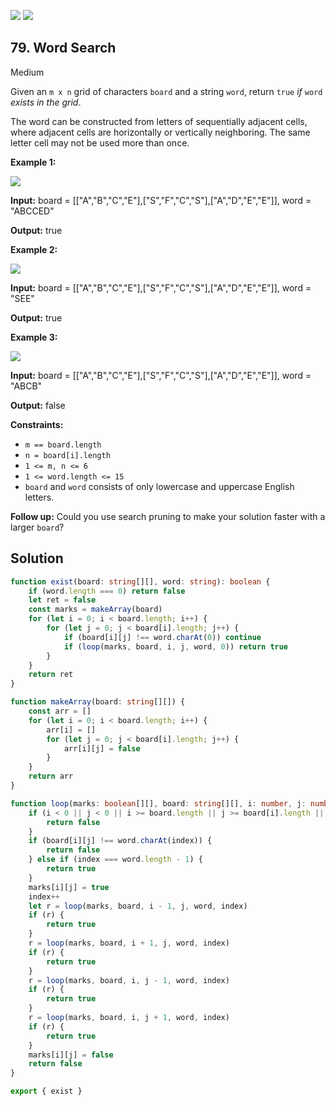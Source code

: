 [![](https://img.shields.io/github/stars/javadev/LeetCode-in-All?label=Stars&style=flat-square)](https://github.com/javadev/LeetCode-in-All)
[![](https://img.shields.io/github/forks/javadev/LeetCode-in-All?label=Fork%20me%20on%20GitHub%20&style=flat-square)](https://github.com/javadev/LeetCode-in-All/fork)

## 79\. Word Search

Medium

Given an `m x n` grid of characters `board` and a string `word`, return `true` _if_ `word` _exists in the grid_.

The word can be constructed from letters of sequentially adjacent cells, where adjacent cells are horizontally or vertically neighboring. The same letter cell may not be used more than once.

**Example 1:**

![](https://assets.leetcode.com/uploads/2020/11/04/word2.jpg)

**Input:** board = \[\["A","B","C","E"],["S","F","C","S"],["A","D","E","E"]], word = "ABCCED"

**Output:** true 

**Example 2:**

![](https://assets.leetcode.com/uploads/2020/11/04/word-1.jpg)

**Input:** board = \[\["A","B","C","E"],["S","F","C","S"],["A","D","E","E"]], word = "SEE"

**Output:** true 

**Example 3:**

![](https://assets.leetcode.com/uploads/2020/10/15/word3.jpg)

**Input:** board = \[\["A","B","C","E"],["S","F","C","S"],["A","D","E","E"]], word = "ABCB"

**Output:** false 

**Constraints:**

*   `m == board.length`
*   `n = board[i].length`
*   `1 <= m, n <= 6`
*   `1 <= word.length <= 15`
*   `board` and `word` consists of only lowercase and uppercase English letters.

**Follow up:** Could you use search pruning to make your solution faster with a larger `board`?

## Solution

```typescript
function exist(board: string[][], word: string): boolean {
    if (word.length === 0) return false
    let ret = false
    const marks = makeArray(board)
    for (let i = 0; i < board.length; i++) {
        for (let j = 0; j < board[i].length; j++) {
            if (board[i][j] !== word.charAt(0)) continue
            if (loop(marks, board, i, j, word, 0)) return true
        }
    }
    return ret
}

function makeArray(board: string[][]) {
    const arr = []
    for (let i = 0; i < board.length; i++) {
        arr[i] = []
        for (let j = 0; j < board[i].length; j++) {
            arr[i][j] = false
        }
    }
    return arr
}

function loop(marks: boolean[][], board: string[][], i: number, j: number, word: string, index: number): boolean {
    if (i < 0 || j < 0 || i >= board.length || j >= board[i].length || marks[i][j]) {
        return false
    }
    if (board[i][j] !== word.charAt(index)) {
        return false
    } else if (index === word.length - 1) {
        return true
    }
    marks[i][j] = true
    index++
    let r = loop(marks, board, i - 1, j, word, index)
    if (r) {
        return true
    }
    r = loop(marks, board, i + 1, j, word, index)
    if (r) {
        return true
    }
    r = loop(marks, board, i, j - 1, word, index)
    if (r) {
        return true
    }
    r = loop(marks, board, i, j + 1, word, index)
    if (r) {
        return true
    }
    marks[i][j] = false
    return false
}

export { exist }
```
